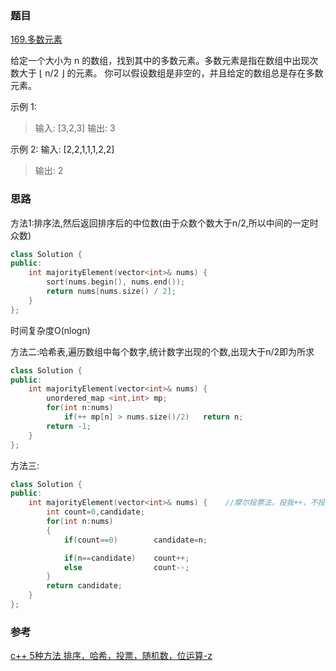 ### 题目
[169.多数元素](https://leetcode-cn.com/problems/majority-element/)

给定一个大小为 n 的数组，找到其中的多数元素。多数元素是指在数组中出现次数大于 ⌊ n/2 ⌋ 的元素。
你可以假设数组是非空的，并且给定的数组总是存在多数元素。

示例 1:
>输入: [3,2,3]
输出: 3


示例 2:
输入: [2,2,1,1,1,2,2]
>输出: 2

### 思路
方法1:排序法,然后返回排序后的中位数(由于众数个数大于n/2,所以中间的一定时众数)
```c++
class Solution {
public:
    int majorityElement(vector<int>& nums) {
        sort(nums.begin(), nums.end());
        return nums[nums.size() / 2];               
    }
};

```
时间复杂度O(nlogn)

方法二:哈希表,遍历数组中每个数字,统计数字出现的个数,出现大于n/2即为所求
```c++
class Solution {
public:
    int majorityElement(vector<int>& nums) {
        unordered_map <int,int> mp;
        for(int n:nums)   
            if(++ mp[n] > nums.size()/2)   return n;         
        return -1;
    }
};
```

方法三:
```c++
class Solution {
public:
    int majorityElement(vector<int>& nums) {    //摩尔投票法，投我++，不投--，超过一半以上的人投我，那我稳赢哇
        int count=0,candidate;
        for(int n:nums)
        {
            if(count==0)        candidate=n;

            if(n==candidate)    count++;
            else                count--;
        }
        return candidate;
    }
};

```
### 参考
[c++ 5种方法 排序，哈希，投票，随机数，位运算-z](https://leetcode-cn.com/problems/majority-element/solution/3xing-c-ha-xi-z-by-zrita/)